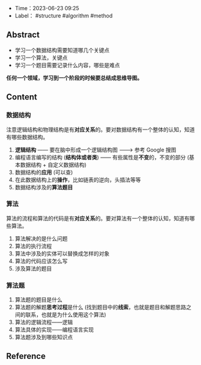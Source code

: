 - Time：2023-06-23 09:25
- Label： #structure #algorithm #method

## Abstract

- 学习一个数据结构需要知道哪几个关键点
- 学习一个算法，关键点
- 学习一个题目需要记录什么内容，哪些是难点

**任何一个领域，学习到一个阶段的时候要总结成思维导图。**

## Content

### 数据结构

注意逻辑结构和物理结构是有**对应关系**的。要对数据结构有一个整体的认知，知道有哪些数据结构。

1. **逻辑结构** —— 要在脑中形成一个逻辑结构图 ---> 参考 Google 搜图
2. 编程语言编写的结构 (**结构体或者类**) —— 有些属性是**不变**的，不变的部分 (基本数据结构 + 自定义数据结构)
3. 数据结构的**应用** (可以查)
4. 在此数据结构上的**操作**，比如链表的逆向，头插法等等
5. 数据结构涉及的**算法题目**

### 算法

算法的流程和算法的代码是有**对应关系**的。要对算法有一个整体的认知，知道有哪些算法。

1. 算法解决的是什么问题
2. 算法的执行流程
3. 算法中涉及的实体可以替换成怎样的对象
4. 算法的代码应该怎么写
5. 涉及算法的题目

### 算法题

1. 算法题的题目是什么
2. 算法题的解题**思考过程**是什么 (找到题目中的**线索**，也就是题目和解题思路之间的联系，也就是为什么使用这个算法)  
3. 算法的逻辑流程——逻辑
4. 算法具体的实现——编程语言实现
5. 算法题涉及到哪些知识点

## Reference
